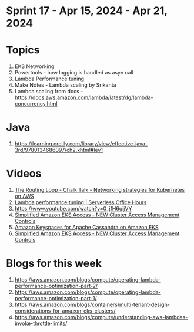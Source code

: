 <h1>Sprint 17 - Apr 15, 2024 - Apr 21, 2024</h1>

# Topics

1. EKS Networking
2. Powertools - how logging is handled as asyn call
3. Lambda Performance tuning
4. Make Notes - Lambda scaling by Srikanta
5. Lambda scaling from docs - https://docs.aws.amazon.com/lambda/latest/dg/lambda-concurrency.html

# Java

1. https://learning.oreilly.com/library/view/effective-java-3rd/9780134686097/ch2.xhtml#lev1

# Videos

1. [The Routing Loop - Chalk Talk - Networking strategies for Kubernetes on AWS](https://www.twitch.tv/videos/2057125802?collection=HBANRY7lIxagXQ)
1. [Lambda performance tuning | Serverless Office Hours](https://www.twitch.tv/videos/2068582604)
1. https://www.youtube.com/watch?v=0_jfH6qijVY
1. [Simplified Amazon EKS Access - NEW Cluster Access Management Controls](https://www.twitch.tv/videos/2070607973)
1. [Amazon Keyspaces for Apache Cassandra on Amazon EKS](https://www.twitch.tv/videos/2090704504)
1. [Simplified Amazon EKS Access - NEW Cluster Access Management Controls](https://www.twitch.tv/videos/2070607973)

# Blogs for this week

1. https://aws.amazon.com/blogs/compute/operating-lambda-performance-optimization-part-2/
1. https://aws.amazon.com/blogs/compute/operating-lambda-performance-optimization-part-1/
1. https://aws.amazon.com/blogs/containers/multi-tenant-design-considerations-for-amazon-eks-clusters/
1. https://aws.amazon.com/blogs/compute/understanding-aws-lambdas-invoke-throttle-limits/